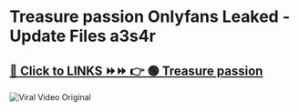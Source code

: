 
 # Treasure passion Onlyfans Leaked - Update Files a3s4r

## <h2><a href="https://clipsfans.com/Treasure_passion&ref=git">🔗 Click to LINKS ⏩⏩ 👉 🟢 Treasure passion </a></h2>

<a href="https://clipsfans.com/Treasure_passion&ref=git" rel="nofollow" data-target="animated-image.originalLink"><img src="https://i.ibb.co.com/xMMVF88/686577567.gif" alt="Viral Video Original" style="max-width: 100%; display: inline-block;" data-target="animated-image.originalImage"></a>

